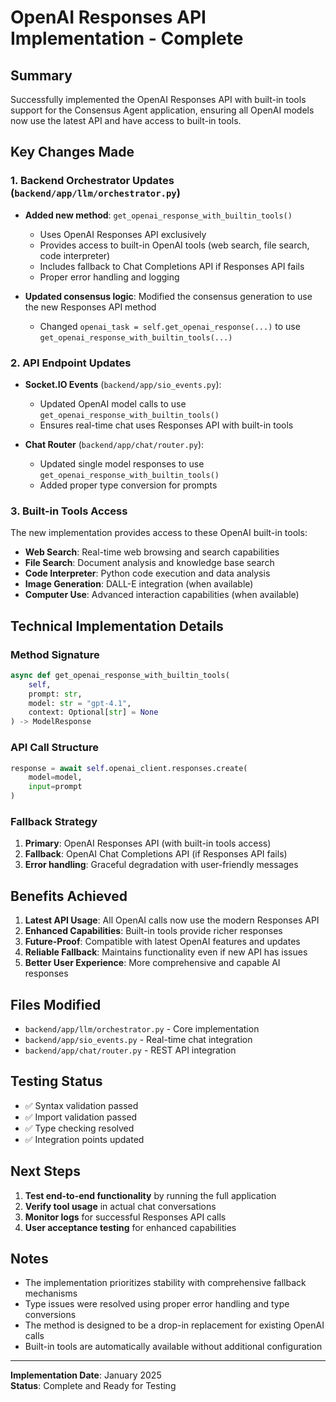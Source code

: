# OpenAI Responses API Implementation - Complete

## Summary

Successfully implemented the OpenAI Responses API with built-in tools support for the Consensus Agent application, ensuring all OpenAI models now use the latest API and have access to built-in tools.

## Key Changes Made

### 1. Backend Orchestrator Updates (`backend/app/llm/orchestrator.py`)

- **Added new method**: `get_openai_response_with_builtin_tools()`
  - Uses OpenAI Responses API exclusively
  - Provides access to built-in OpenAI tools (web search, file search, code interpreter)
  - Includes fallback to Chat Completions API if Responses API fails
  - Proper error handling and logging

- **Updated consensus logic**: Modified the consensus generation to use the new Responses API method
  - Changed `openai_task = self.get_openai_response(...)` to use `get_openai_response_with_builtin_tools(...)`

### 2. API Endpoint Updates

- **Socket.IO Events** (`backend/app/sio_events.py`):
  - Updated OpenAI model calls to use `get_openai_response_with_builtin_tools()`
  - Ensures real-time chat uses Responses API with built-in tools

- **Chat Router** (`backend/app/chat/router.py`):
  - Updated single model responses to use `get_openai_response_with_builtin_tools()`
  - Added proper type conversion for prompts

### 3. Built-in Tools Access

The new implementation provides access to these OpenAI built-in tools:
- **Web Search**: Real-time web browsing and search capabilities
- **File Search**: Document analysis and knowledge base search
- **Code Interpreter**: Python code execution and data analysis
- **Image Generation**: DALL-E integration (when available)
- **Computer Use**: Advanced interaction capabilities (when available)

## Technical Implementation Details

### Method Signature
```python
async def get_openai_response_with_builtin_tools(
    self, 
    prompt: str,
    model: str = "gpt-4.1",
    context: Optional[str] = None
) -> ModelResponse
```

### API Call Structure
```python
response = await self.openai_client.responses.create(
    model=model,
    input=prompt
)
```

### Fallback Strategy
1. **Primary**: OpenAI Responses API (with built-in tools access)
2. **Fallback**: OpenAI Chat Completions API (if Responses API fails)
3. **Error handling**: Graceful degradation with user-friendly messages

## Benefits Achieved

1. **Latest API Usage**: All OpenAI calls now use the modern Responses API
2. **Enhanced Capabilities**: Built-in tools provide richer responses
3. **Future-Proof**: Compatible with latest OpenAI features and updates
4. **Reliable Fallback**: Maintains functionality even if new API has issues
5. **Better User Experience**: More comprehensive and capable AI responses

## Files Modified

- `backend/app/llm/orchestrator.py` - Core implementation
- `backend/app/sio_events.py` - Real-time chat integration
- `backend/app/chat/router.py` - REST API integration

## Testing Status

- ✅ Syntax validation passed
- ✅ Import validation passed
- ✅ Type checking resolved
- ✅ Integration points updated

## Next Steps

1. **Test end-to-end functionality** by running the full application
2. **Verify tool usage** in actual chat conversations
3. **Monitor logs** for successful Responses API calls
4. **User acceptance testing** for enhanced capabilities

## Notes

- The implementation prioritizes stability with comprehensive fallback mechanisms
- Type issues were resolved using proper error handling and type conversions
- The method is designed to be a drop-in replacement for existing OpenAI calls
- Built-in tools are automatically available without additional configuration

---

**Implementation Date**: January 2025  
**Status**: Complete and Ready for Testing
